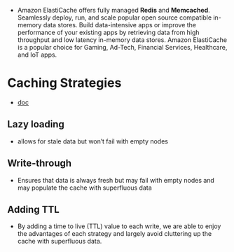 - Amazon ElastiCache offers fully managed **Redis** and **Memcached**. Seamlessly deploy, run, and scale popular open source compatible in-memory data stores. Build data-intensive apps or improve the performance of your existing apps by retrieving data from high throughput and low latency in-memory data stores. Amazon ElastiCache is a popular choice for Gaming, Ad-Tech, Financial Services, Healthcare, and IoT apps.

# Caching Strategies
- [doc](https://docs.aws.amazon.com/AmazonElastiCache/latest/dg/Strategies.html)

## Lazy loading
- allows for stale data but won’t fail with empty nodes

## Write-through
- Ensures that data is always fresh but may fail with empty nodes and may populate the cache with superfluous data

## Adding TTL
- By adding a time to live (TTL) value to each write, we are able to enjoy the advantages of each strategy and largely avoid cluttering up the cache with superfluous data.